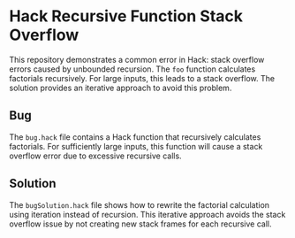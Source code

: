 # Hack Recursive Function Stack Overflow

This repository demonstrates a common error in Hack: stack overflow errors caused by unbounded recursion.  The `foo` function calculates factorials recursively.  For large inputs, this leads to a stack overflow. The solution provides an iterative approach to avoid this problem.

## Bug

The `bug.hack` file contains a Hack function that recursively calculates factorials.  For sufficiently large inputs, this function will cause a stack overflow error due to excessive recursive calls.

## Solution

The `bugSolution.hack` file shows how to rewrite the factorial calculation using iteration instead of recursion. This iterative approach avoids the stack overflow issue by not creating new stack frames for each recursive call.